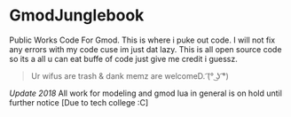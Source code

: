 # GmodJunglebook
Public Works Code For Gmod.
This is where i puke out code. 
I will not fix any errors with my code cuse im just dat lazy. 
This is all open source code so its a all u can eat buffe of code just give me credit i guessz. 
>Ur wifus are trash &
>dank memz are welcomeD.
> ͡(° ͜ʖ ͡°)

*Update 2018* All work for modeling and gmod lua in general is on hold until further notice [Due to tech college :C]
